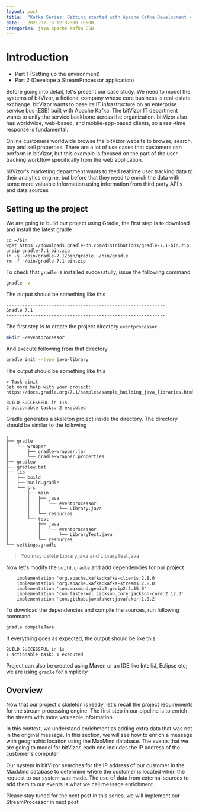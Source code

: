 ```yaml
---
layout: post
title:  "Kafka Series: Getting started with Apache Kafka Development - Part 1"
date:   2021-07-13 12:37:00 +0500
categories: java apache kafka ESB
---
```


# Introduction

* Part 1 (Setting up the environment)
* Part 2 (Develope a StreamProcessor application)


Before going into detail, let's present our case study. We need to model the systems of bitVizor, a fictional company whose core business is real-estate exchange. bitVizor wants to base its IT infrastructure on an enterprise service bus (ESB) built with Apache Kafka. The bitVizor IT department wants to unify the service backbone across the organization. bitVizor also has worldwide, web-based, and mobile-app-based clients, so a real-time response is fundamental.

Online customers worldwide browse the bitVizor website to browse, search, buy and sell properties. There are a lot of use cases that customers can perform in bitVizor, but this example is focused on the part of the user tracking workflow specifically from the web application.

bitVizor's marketing department wants to feed realtime user tracking data to their analytics engine, but before that they need to enrich the data with some more valuable information using information from third party API's and data sources


## Setting up the project

We are going to build our project using Gradle, the first step is to download and install the latest gradle 


```
cd ~/bin
wget https://downloads.gradle-dn.com/distributions/gradle-7.1-bin.zip
unzip gradle-7.1-bin.zip
ln -s ~/bin/gradle-7.1/bin/gradle ~/bin/gradle
rm -f ~/bin/gradle-7.1-bin.zip
```
To check that `gradle` is installed successfully, issue the following command

```bash
gradle -v
```

The output should be something like this

```
------------------------------------------------------------
Gradle 7.1
------------------------------------------------------------
```
The first step is to create the project directory `eventprocessor`

```bash
mkdir ~/eventprocessor
```

And execute following from that directory

```bash
gradle init --type java-library
```

The output should be something like this 

```log
> Task :init
Get more help with your project: https://docs.gradle.org/7.1/samples/sample_building_java_libraries.html

BUILD SUCCESSFUL in 11s
2 actionable tasks: 2 executed

```

Gradle generates a skeleton project inside the directory. The directory should be similar to the following

```
.
├── gradle
│   └── wrapper
│       ├── gradle-wrapper.jar
│       └── gradle-wrapper.properties
├── gradlew
├── gradlew.bat
├── lib
│   ├── build
│   ├── build.gradle
│   └── src
│       ├── main
│       │   ├── java
│       │   │   └── eventprocessor
│       │   │       └── Library.java
│       │   └── resources
│       └── test
│           ├── java
│           │   └── eventprocessor
│           │       └── LibraryTest.java
│           └── resources
└── settings.gradle

```


> You may delete Library.java and LibraryTest.java 

Now let's modify the `build.gradle` and add dependencies for our project

```
    implementation 'org.apache.kafka:kafka-clients:2.8.0'
    implementation 'org.apache.kafka:kafka-streams:2.8.0'
    implementation 'com.maxmind.geoip2:geoip2:2.15.0'
    implementation 'com.fasterxml.jackson.core:jackson-core:2.12.3'
    implementation 'com.github.javafaker:javafaker:1.0.2'
```

To download the dependencies and compile the sources, run following command

```bash
gradle compileJava
```

If everything goes as expected, the output should be like this

```
BUILD SUCCESSFUL in 1s
1 actionable task: 1 executed
```

Project can also be created using Maven or an IDE like IntelliJ, Eclipse etc;
we are using `gradle` for simplicity 

## Overview
Now that our project's skeleton is ready, let's recall the project requirements for the stream processing engine. The first step in our pipeline is to enrich the stream with more valueable information.

In this context, we understand enrichment as adding extra data that was not in the original message. In this section, we will see how to enrich a message with geographic location using the MaxMind database. The events that we are going to model for bitVizor, each one includes the IP address of the customer's computer.

Our system in bitVizor searches for the IP address of our customer in the MaxMind database to determine where the customer is located when the request to our system was made. The use of data from external sources to add them to our events is what we call message enrichment.

Please stay tuned for the next post in this series, we will implement our StreamProcessor in next post 

